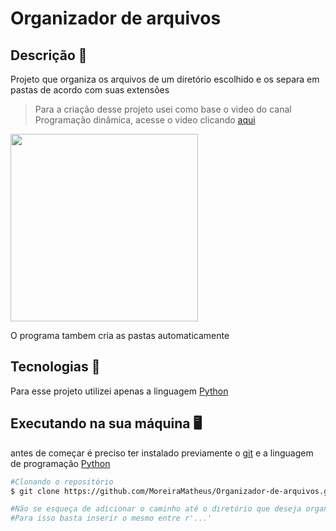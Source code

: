 # Organizador de arquivos

## Descrição 📄
Projeto que organiza os arquivos de um diretório escolhido e os separa em pastas de acordo com suas extensões
>Para a criação desse projeto usei como base o video do canal Programação dinâmica, acesse o video clicando 
[aqui](https://youtu.be/5vdEb_pitfc)

<img src="https://user-images.githubusercontent.com/81048603/139351521-4bf0ae30-64f1-4c8c-9756-52d1481db2e7.jpg" width="300"/>

O programa tambem cria as pastas automaticamente

## Tecnologias 🔨
Para esse projeto utilizei apenas a linguagem [Python](https://www.python.org)

## Executando na sua máquina 🖥️
antes de começar é preciso ter instalado previamente o [git](https://git-scm.com/downloads) e a linguagem de programação [Python](https://www.python.org/downloads/)
```bash
#Clonando o repositório
$ git clone https://github.com/MoreiraMatheus/Organizador-de-arquivos.git

#Não se esqueça de adicionar o caminho até o diretório que deseja organizar
#Para isso basta inserir o mesmo entre r'...'
```
